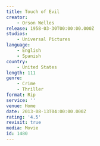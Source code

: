 ```yaml
---
title: Touch of Evil
creator:
    - Orson Welles
release: 1958-03-30T00:00:00.000Z
studios:
    - Universal Pictures
language:
    - English
    - Spanish
country:
    - United States
length: 111
genre:
    - Crime
    - Thriller
format: Rip
service: ''
venue: Home
date: 2013-08-13T04:00:00.000Z
rating: '4.5'
revisit: true
media: Movie
id: 1480
---
```



